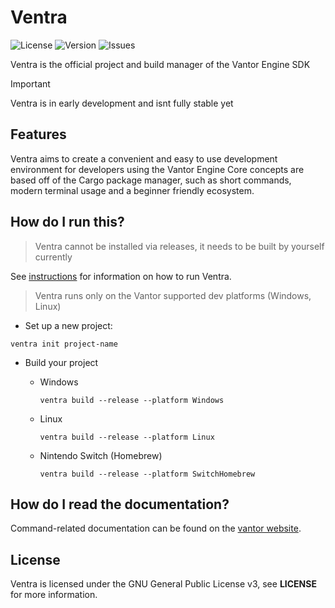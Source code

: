 # Ventra

![License](https://img.shields.io/github/license/LukasRennhofer/Ventra)
![Version](https://img.shields.io/github/v/release/LukasRennhofer/Ventra)
![Issues](https://img.shields.io/github/issues/LukasRennhofer/Ventra)

Ventra is the official project and build manager of the Vantor Engine SDK

> [!IMPORTANT]
> Ventra is in early development and isnt fully stable yet
>

## Features

Ventra aims to create a convenient and easy to use development environment for developers using the Vantor Engine
Core concepts are based off of the Cargo package manager, such as short commands, modern terminal usage and a beginner friendly ecosystem.

## How do I run this?

> Ventra cannot be installed via releases, it needs to be built by yourself currently

See [instructions](TODO) for information on how to run Ventra.

> Ventra runs only on the Vantor supported dev platforms (Windows, Linux)

- Set up a new project:

```
ventra init project-name
```

- Build your project
    - Windows
        ```
        ventra build --release --platform Windows
        ```
    - Linux
        ```
        ventra build --release --platform Linux
        ```

    - Nintendo Switch (Homebrew)
        ```
        ventra build --release --platform SwitchHomebrew
        ```

## How do I read the documentation?

Command-related documentation can be found on the [vantor website](https://vantor.net).

## License

Ventra is licensed under the GNU General Public License v3, see **LICENSE** for more information.